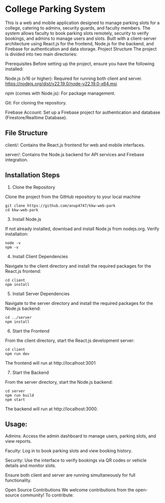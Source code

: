 # College Parking System
This is a web and mobile application designed to manage parking slots for a college, catering to admins, security guards, and faculty members. The system allows faculty to book parking slots remotely, security to verify bookings, and admins to manage users and slots. Built with a client-server architecture using React.js for the frontend, Node.js for the backend, and Firebase for authentication and data storage.
Project Structure
The project is divided into two main directories:

Prerequisites
Before setting up the project, ensure you have the following installed:

Node.js (v16 or higher): Required for running both client and server.  https://nodejs.org/dist/v22.19.0/node-v22.19.0-x64.msi

npm (comes with Node.js): For package management.

Git: For cloning the repository.

Firebase Account: Set up a Firebase project for authentication and database (Firestore/Realtime Database).

## File Structure

client/: Contains the React.js frontend for web and mobile interfaces.

server/: Contains the Node.js backend for API services and Firebase integration.

## Installation Steps

1. Clone the Repository

Clone the project from the GitHub repository to your local machine

```
git clone https://github.com/anup4747/kkw-web-park
cd kkw-web-park
```

3. Install Node.js
   
If not already installed, download and install Node.js from nodejs.org. Verify installation:

```
node -v
npm -v
```
4. Install Client Dependencies

Navigate to the client directory and install the required packages for the React.js frontend:

```
cd client
npm install
```
5. Install Server Dependencies

Navigate to the server directory and install the required packages for the Node.js backend:

```
cd ../server
npm install
```

6. Start the Frontend

From the client directory, start the React.js development server:

```
cd client
npm run dev
```

The frontend will run at http://localhost:3001

7. Start the Backend

From the server directory, start the Node.js backend:

```
cd server
npm run build
npm start
```

The backend will run at http://localhost:3000.

## Usage:

Admins: Access the admin dashboard to manage users, parking slots, and view reports.

Faculty: Log in to book parking slots and view booking history.

Security: Use the interface to verify bookings via QR codes or vehicle details and monitor slots.

Ensure both client and server are running simultaneously for full functionality.


Open Source Contributions
We welcome contributions from the open-source community! To contribute:
